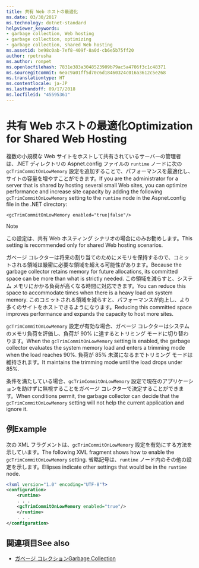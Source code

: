 ```yaml
---
title: 共有 Web ホストの最適化
ms.date: 03/30/2017
ms.technology: dotnet-standard
helpviewer_keywords:
- garbage collection, Web hosting
- garbage collection, optimizing
- garbage collection, shared Web hosting
ms.assetid: be98c0ab-7ef8-409f-8a0d-cb6e5b75ff20
author: rpetrusha
ms.author: ronpet
ms.openlocfilehash: 7831e383a3048523909b79ac5a4706f3c1c48371
ms.sourcegitcommit: 6eac9a01ff5d70c6d18460324c016a3612c5e268
ms.translationtype: HT
ms.contentlocale: ja-JP
ms.lasthandoff: 09/17/2018
ms.locfileid: "45595361"
---
```

# <a name="optimization-for-shared-web-hosting"></a><span data-ttu-id="64b27-102">共有 Web ホストの最適化</span><span class="sxs-lookup"><span data-stu-id="64b27-102">Optimization for Shared Web Hosting</span></span>
<span data-ttu-id="64b27-103">複数の小規模な Web サイトをホストして共有されているサーバーの管理者は、.NET ディレクトリの Aspnet.config ファイルの `runtime` ノードに次の `gcTrimCommitOnLowMemory` 設定を追加することで、パフォーマンスを最適化し、サイトの容量を増やすことができます。</span><span class="sxs-lookup"><span data-stu-id="64b27-103">If you are the administrator for a server that is shared by hosting several small Web sites, you can optimize performance and increase site capacity by adding the following `gcTrimCommitOnLowMemory` setting to the `runtime` node in the Aspnet.config file in the .NET directory:</span></span>  
  
 `<gcTrimCommitOnLowMemory enabled="true|false"/>`  
  
> [!NOTE]
>  <span data-ttu-id="64b27-104">この設定は、共有 Web ホスティング シナリオの場合にのみお勧めします。</span><span class="sxs-lookup"><span data-stu-id="64b27-104">This setting is recommended only for shared Web hosting scenarios.</span></span>  
  
 <span data-ttu-id="64b27-105">ガベージ コレクターは将来の割り当てのためにメモリを保持するので、コミットされる領域は厳密に必要な領域を超える可能性があります。</span><span class="sxs-lookup"><span data-stu-id="64b27-105">Because the garbage collector retains memory for future allocations, its committed space can be more than what is strictly needed.</span></span> <span data-ttu-id="64b27-106">この領域を減らすと、システム メモリにかかる負荷が高くなる時間に対応できます。</span><span class="sxs-lookup"><span data-stu-id="64b27-106">You can reduce this space to accommodate times when there is a heavy load on system memory.</span></span> <span data-ttu-id="64b27-107">このコミットされる領域を減らすと、パフォーマンスが向上し、より多くのサイトをホストできるようになります。</span><span class="sxs-lookup"><span data-stu-id="64b27-107">Reducing this committed space improves performance and expands the capacity to host more sites.</span></span>  
  
 <span data-ttu-id="64b27-108">`gcTrimCommitOnLowMemory` 設定が有効な場合、ガベージ コレクターはシステムのメモリ負荷を評価し、負荷が 90% に達するとトリミング モードに切り替わります。</span><span class="sxs-lookup"><span data-stu-id="64b27-108">When the `gcTrimCommitOnLowMemory` setting is enabled, the garbage collector evaluates the system memory load and enters a trimming mode when the load reaches 90%.</span></span> <span data-ttu-id="64b27-109">負荷が 85% 未満になるまでトリミング モードは維持されます。</span><span class="sxs-lookup"><span data-stu-id="64b27-109">It maintains the trimming mode until the load drops under 85%.</span></span>  
  
 <span data-ttu-id="64b27-110">条件を満たしている場合、`gcTrimCommitOnLowMemory` 設定で現在のアプリケーションを助けずに無視することをガベージ コレクターで決定することができます。</span><span class="sxs-lookup"><span data-stu-id="64b27-110">When conditions permit, the garbage collector can decide that the `gcTrimCommitOnLowMemory` setting will not help the current application and ignore it.</span></span>  
  
## <a name="example"></a><span data-ttu-id="64b27-111">例</span><span class="sxs-lookup"><span data-stu-id="64b27-111">Example</span></span>  
 <span data-ttu-id="64b27-112">次の XML フラグメントは、`gcTrimCommitOnLowMemory` 設定を有効にする方法を示しています。</span><span class="sxs-lookup"><span data-stu-id="64b27-112">The following XML fragment shows how to enable the `gcTrimCommitOnLowMemory` setting.</span></span> <span data-ttu-id="64b27-113">省略記号は、`runtime` ノード内のその他の設定を示します。</span><span class="sxs-lookup"><span data-stu-id="64b27-113">Ellipses indicate other settings that would be in the `runtime` node.</span></span>  
  
```xml  
<?xml version="1.0" encoding="UTF-8"?>  
<configuration>  
    <runtime>  
    . . .  
    <gcTrimCommitOnLowMemory enabled="true"/>  
    </runtime>  
    . . .  
</configuration>  
```  
  
## <a name="see-also"></a><span data-ttu-id="64b27-114">関連項目</span><span class="sxs-lookup"><span data-stu-id="64b27-114">See also</span></span>

- [<span data-ttu-id="64b27-115">ガベージ コレクション</span><span class="sxs-lookup"><span data-stu-id="64b27-115">Garbage Collection</span></span>](../../../docs/standard/garbage-collection/index.md)
